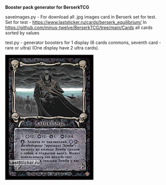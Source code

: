 **Booster pack generator for BerserkTCG**

saveimages.py - For download all .jpg images card in Berserk set for test. 
Set for test - https://www.laststicker.ru/cards/berserk_equilibrium/
In https://github.com/minus-twelve/BerserkTCG/tree/main/Cards all cards sorted by values

test.py - generator boosters for 1 display (6 cards commons, seventh card - rare or ultra)
(One display have 2 ultra cards).


![Card example](https://github.com/minus-twelve/BerserkTCG/blob/main/Cards/ultras/6.jpg)
